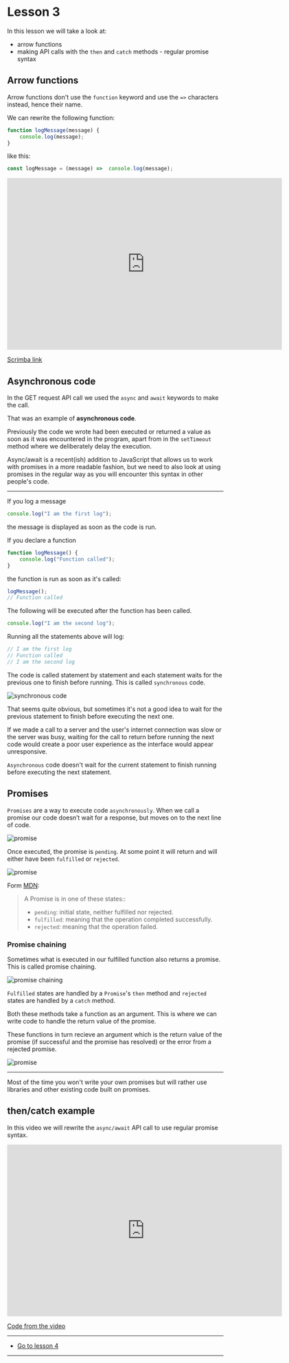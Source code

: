 # Lesson 3

In this lesson we will take a look at:

- arrow functions
- making API calls with the `then` and `catch` methods - regular promise syntax

## Arrow functions

Arrow functions don't use the `function` keyword and use the `=>` characters instead, hence their name.

We can rewrite the following function:

```js
function logMessage(message) {
    console.log(message);
}
```

like this:

```js
const logMessage = (message) =>  console.log(message);
```

<iframe src="https://scrimba.com/c/cg29pns6" width="640" height="400" frameborder="0" allow="autoplay; fullscreen" allowfullscreen></iframe>

<a href="https://scrimba.com/c/cg29pns6" target="_blank">Scrimba link</a>


## Asynchronous code

In the GET request API call we used the `async` and `await` keywords to make the call.

That was an example of <b>asynchronous code</b>.

Previously the code we wrote had been executed or returned a value as soon as it was encountered in the program, apart from in the `setTimeout` method where we deliberately delay the execution.

Async/await is a recent(ish) addition to JavaScript that allows us to work with promises in a more readable fashion, but we need to also look at using promises in the regular way as you will encounter this syntax in other people's code.

---

If you log a message

```js
console.log("I am the first log");
```

the message is displayed as soon as the code is run.

If you declare a function

```js
function logMessage() {
    console.log("Function called");
}
```

the function is run as soon as it's called:

```js
logMessage();
// Function called
```

The following will be executed after the function has been called.

```js
console.log("I am the second log");
```

Running all the statements above will log:

```js
// I am the first log
// Function called
// I am the second log
```

The code is called statement by statement and each statement waits for the previous one to finish before running. This is called `synchronous` code.

<img src="/images/js1/synchronous-code.png" alt="synchronous code" style="max-width:500px">

That seems quite obvious, but sometimes it's not a good idea to wait for the previous statement to finish before executing the next one.

If we made a call to a server and the user's internet connection was slow or the server was busy, waiting for the call to return before running the next code would create a poor user experience as the interface would appear unresponsive.

`Asynchronous` code doesn't wait for the current statement to finish running before executing the next statement.

## Promises

`Promises` are a way to execute code `asynchronously`. When we call a promise our code doesn’t wait for a response, but moves on to the next line of code.

<img src="/images/js1/promise-1.png" alt="promise" style="max-width:500px">

<!-- They are objects we can use to handle the successful completion or failure of code that will finish running some time in the future. -->

Once executed, the promise is `pending`. At some point it will return and will either have been `fulfilled` or `rejected`.

<img src="/images/js1/promise-2.png" alt="promise" style="max-width:550px">

<!-- 
When we execute asynchronous code we can use a `Promise` to run a function when the code is successful and returns a value, or when the code is not successful and returns an error. -->

Form [MDN](https://developer.mozilla.org/en-US/docs/Web/JavaScript/Reference/Global_Objects/Promise):

> A Promise is in one of these states::
>
> - `pending`: initial state, neither fulfilled nor rejected.
> - `fulfilled`: meaning that the operation completed successfully.
> - `rejected`: meaning that the operation failed.

### Promise chaining

Sometimes what is executed in our fulfilled function also returns a promise. This is called promise chaining.

<img src="/images/js1/promise-chaining.png" alt="promise chaining" style="max-width:550px">

`Fulfilled` states are handled by a `Promise`'s `then` method and `rejected` states are handled by a `catch` method.

Both these methods take a function as an argument. This is where we can write code to handle the return value of the promise. 

These functions in turn recieve an argument which is the return value of the promise (if successful and the promise has resolved) or the error from a rejected promise.

<img src="/images/js1/promise-3.png" alt="promise" style="max-width:550px">

--- 

Most of the time you won't write your own promises but will rather use libraries and other existing code built on promises.


## then/catch example

In this video we will rewrite the `async/await` API call to use regular promise syntax.


<iframe src="https://player.vimeo.com/video/450776515" width="640" height="400" frameborder="0" allow="autoplay; fullscreen" allowfullscreen></iframe>

<a href="https://github.com/NoroffFEU/get-request-with-regular-promise-syntax" target="_blank">Code from the video</a>

---
- [Go to lesson 4](4) 
---